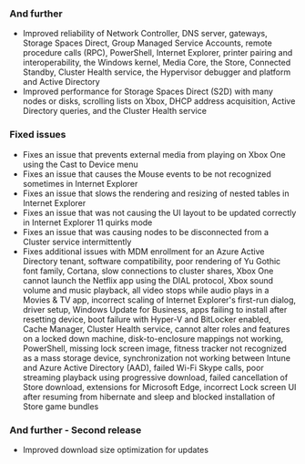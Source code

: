 ### And further
- Improved reliability of Network Controller, DNS server, gateways, Storage Spaces Direct, Group Managed Service Accounts, remote procedure calls (RPC), PowerShell, Internet Explorer, printer pairing and interoperability, the Windows kernel, Media Core, the Store, Connected Standby, Cluster Health service, the Hypervisor debugger and platform and Active Directory
- Improved performance for Storage Spaces Direct (S2D) with many nodes or disks, scrolling lists on Xbox, DHCP address acquisition, Active Directory queries, and the Cluster Health service

### Fixed issues
- Fixes an issue that prevents external media from playing on Xbox One using the Cast to Device menu
- Fixes an issue that causes the Mouse events to be not recognized sometimes in Internet Explorer
- Fixes an issue that slows the rendering and resizing of nested tables in Internet Explorer
- Fixes an issue that was not causing the UI layout to be updated correctly in Internet Explorer 11 quirks mode
- Fixes an issue that was causing nodes to be disconnected from a Cluster service intermittently
- Fixes additional issues with MDM enrollment for an Azure Active Directory tenant, software compatibility, poor rendering of Yu Gothic font family, Cortana, slow connections to cluster shares, Xbox One cannot launch the Netflix app using the DIAL protocol, Xbox sound volume and music playback, all video stops while audio plays in a Movies & TV app, incorrect scaling of Internet Explorer's first-run dialog, driver setup, Windows Update for Business, apps failing to install after resetting device, boot failure with Hyper-V and BitLocker enabled, Cache Manager, Cluster Health service, cannot alter roles and features on a locked down machine, disk-to-enclosure mappings not working, PowerShell, missing lock screen image, fitness tracker not recognized as a mass storage device, synchronization not working between Intune and Azure Active Directory (AAD), failed Wi-Fi Skype calls, poor streaming playback using progressive download, failed cancellation of Store download, extensions for Microsoft Edge, incorrect Lock screen UI after resuming from hibernate and sleep and blocked installation of Store game bundles

### And further - Second release
- Improved download size optimization for updates